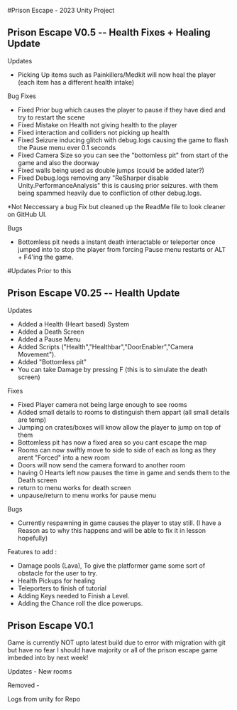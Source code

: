 #Prison Escape - 2023 Unity Project 

## Prison Escape V0.5 -- Health Fixes + Healing Update

Updates 

+ Picking Up items such as Painkillers/Medkit will now heal the player (each item has a different health intake)

Bug Fixes
- Fixed Prior bug which causes the player to pause if they have died and try to restart the scene
- Fixed Mistake on Health not giving health to the player
- Fixed interaction and colliders not picking up health
- Fixed Seizure inducing glitch with debug.logs causing the game to flash the Pause menu ever 0.1 seconds
- Fixed Camera Size so you can see the "bottomless pit" from start of the game and also the doorway
- Fixed walls being used as double jumps (could be added later?)
- Fixed Debug.logs removing any "ReSharper disable Unity.PerformanceAnalysis" this is causing prior seizures. with them being spammed heavily due to confliction of other debug.logs. 

*Not Neccessary a bug Fix but cleaned up the ReadMe file to look cleaner on GitHub UI. 

Bugs 
- Bottomless pit needs a instant death interactable or teleporter once jumped into to stop the player from forcing Pause menu restarts or ALT + F4'ing the game. 

#Updates Prior to this

## Prison Escape V0.25 -- Health Update

Updates 

+ Added a Health (Heart based) System 
+ Added a Death Screen 
+ Added a Pause Menu
+ Added Scripts ("Health","Healthbar","DoorEnabler","Camera Movement").
+ Added "Bottomless pit"
+ You can take Damage by pressing F (this is to simulate the death screen)


Fixes
- Fixed Player camera not being large enough to see rooms
- Added small details to rooms to distinguish them appart (all small details are temp)
- Jumping on crates/boxes will know allow the player to jump on top of them
- Bottomless pit has now a fixed area so you cant escape the map 
- Rooms can now swiftly move to side to side of each as long as they arent "Forced" into a new room
- Doors will now send the camera forward to another room
- having 0 Hearts left now pauses the time in game and sends them to the Death screen
- return to menu works for death screen
- unpause/return to menu works for pause menu

Bugs 

- Currently respawning in game causes the player to stay still.
(I have a Reason as to why this happens and will be able to fix it in lesson hopefully)

Features to add : 

- Damage pools (Lava), To give the platformer game some sort of obstacle for the user to try.
- Health Pickups for healing
- Teleporters to finish of tutorial
- Adding Keys needed to Finish a Level.
- Adding the Chance roll the dice powerups. 




## Prison Escape V0.1

Game is currently NOT upto latest build due to error with migration with git but have no fear I should have majority or all of the prison escape game
imbeded into by next week!



Updates -
New rooms

Removed - 

Logs from unity for Repo
